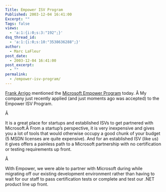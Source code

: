 ```yaml
---
Title: Empower ISV Program
Published: 2003-12-04 16:41:00
Excerpt: ""
Tags: false
views:
  - 'a:1:{i:0;s:3:"192";}'
dsq_thread_id:
  - 'a:1:{i:0;s:10:"3538636288";}'
author:
  - Marc LaFleur
post_date:
  - 2003-12-04 16:41:00
post_excerpt:
  - ""
permalink:
  - /empower-isv-program/
---
```

<div class="Section1"> <p class="MsoNormal"><a href="http://weblogs.asp.net/frankarr/posts/41163.aspx" target="_blank">Frank Arrigo</a> mentioned the <a href="http://members.microsoft.com/partner/isv/empower/default.aspx" target="_blank">Microsoft Empower Program</a> today. Â My company just recently applied (and just moments ago was accepted) to the Empower ISV Program.</p> <p class="MsoNormal">Â </p> <p class="MsoNormal">It is a great place for startups and established ISVs to get partnered with Microsoft.Â From a startup&#8217;s perspective, it is very inexpensive and gives you a lot of tools that would otherwise occupy a good chunk of your budget (5 MSDN licenses are quite expensive). And for an established ISV (like us) it gives offers a painless path to a Microsoft partnership with no certification or testing requirements up front.</p> <p class="MsoNormal">Â </p> <p class="MsoNormal">With Empower, we were able to partner with Microsoft during while migrating off our existing development environment rather than having to wait for our staff to pass certification tests or complete and test our .NET product line up front.</p></div>